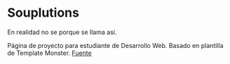 # Souplutions
En realidad no se porque se llama así.

Página de proyecto para estudiante de Desarrollo Web. Basado en plantilla de Template Monster.
[Fuente](https://www.templatemonster.com/woocommerce-themes/royalfood-food-amp-restaurant-store-elementor-woocommerce-responsive-theme-392768.html)
